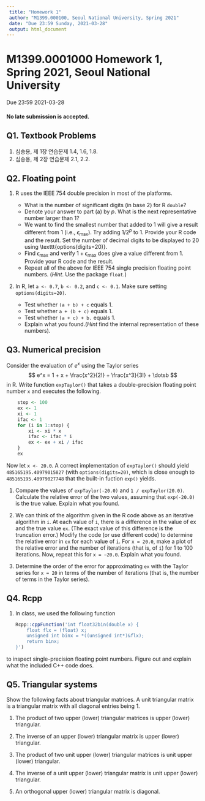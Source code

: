 ```yaml
---
 title: "Homework 1"
 author: "M1399.000100, Seoul National University, Spring 2021"
 date: "Due 23:59 Sunday, 2021-03-28"
 output: html_document
---
```


# M1399.0001000 Homework 1, Spring 2021, Seoul National University
Due 23:59 2021-03-28

#### **No late submission is accepted**. 


## Q1. Textbook Problems

1. 심송용, 제 1장 연습문제 1.4, 1.6, 1.8.
1. 심송용, 제 2장 연습문제 2.1, 2.2.


## Q2. Floating point

1. R uses the IEEE 754 double precision in most of the platforms. 
    + What is the number of significant digits (in base 2) for R `double`? 
    + Denote your answer to part (a) by $p$. What is the next representative number larger than 1?
    + We want to find the smallest number that added to 1 will give a result different from 1 (i.e., $\epsilon_{\max}$). Try adding $1/2^p$ to 1. Provide your R code and the result. Set the number of decimal digits to be displayed to 20 using \texttt{options(digits=20)}.
    + Find $\epsilon_{\max}$ and verify $1+\epsilon_{\max}$ does give a value different from 1. Provide your R code and the result.
    + Repeat all of the above for IEEE 754 single precision floating point numbers. (*Hint*. Use the package `float`.)

1. In R, let `a <- 0.7`, `b <- 0.2`, and `c <- 0.1`. Make sure setting `options(digits=20)`.
    + Test whether `(a + b) + c` equals 1. 
    + Test whether `a + (b + c)` equals 1. 
    + Test whether `(a + c) + b.` equals 1.
    + Explain what you found.(*Hint* find the internal representation of these numbers).

## Q3. Numerical precision

Consider the evaluation of $e^x$ using the Taylor series
$$
    e^x = 1 + x + \frac{x^2}{2!} + \frac{x^3}{3!} + \dotsb
$$
in R. Write function `expTaylor()` that takes a double-precision floating point number `x` and executes the following.
```R
	stop <- 100
	ex <- 1
	xi <- 1
	ifac <- 1
	for (i in 1:stop) {
		xi <- xi * x
		ifac <- ifac * i
		ex <- ex + xi / ifac
	}
	ex
```

Now let `x <- 20.0`. A correct implementation of `expTaylor()` should yield `485165195.40979015827` (with `options(digits=20)`, which is close enough to `485165195.40979027748` that the built-in fuction `exp()` yields.

1. Compare the values of `expTaylor(-20.0)` and `1 / expTaylor(20.0)`. Calculate the relative error of the two values, assuming that `exp(-20.0)` is the true value. Explain what you found.

1. We can think of the algorithm given in the R code above as an iterative algorithm in `i`. At each value of `i`, there is a difference in the value of ex and the true value `ex`. (The exact value of this difference is the truncation error.) Modify the code (or use different code) to determine the relative error in `ex` for each value of `i`. For `x = 20.0`, make a plot of the relative error and the number of iterations (that is, of `i`) for 1 to 100 iterations. Now, repeat this for `x = −20.0`. Explain what you found.

1. Determine the order of the error for approximating `ex` with the Taylor series for `x = 20` in terms of the number of iterations (that is, the number of terms in the Taylor series).

		
## Q4. Rcpp

1. In class, we used the following function
	```r
	Rcpp::cppFunction('int float32bin(double x) {
    	float flx = (float) x; 
    	unsigned int binx = *((unsigned int*)&flx); 
    	return binx; 
	}')
	```
to inspect single-precision floating point numbers. 
Figure out and explain what the included C++ code does.

## Q5. Triangular systems

Show the following facts about triangular matrices. A unit triangular matrix is a triangular matrix with all diagonal entries being 1.

1. The product of two upper (lower) triangular matrices is upper (lower) triangular.

2. The inverse of an upper (lower) triangular matrix is upper (lower) triangular.

3. The product of two unit upper (lower) triangular matrices is unit upper (lower) triangular.

4. The inverse of a unit upper (lower) triangular matrix is unit upper (lower) triangular.

5. An orthogonal upper (lower) triangular matrix is diagonal.

